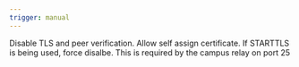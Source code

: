 ```yaml
---
trigger: manual
---
```


Disable TLS and peer verification. 
Allow self assign certificate.
If STARTTLS is being used, force disalbe.
This is required by the campus relay on port 25